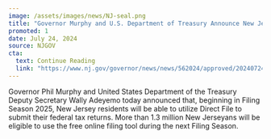 ```yaml
---
image: /assets/images/news/NJ-seal.png
title: "Governor Murphy and U.S. Department of Treasury Announce New Jersey will Join IRS Direct File"
promoted: 1
date: July 24, 2024
source: NJGOV
cta:
  text: Continue Reading
  link: "https://www.nj.gov/governor/news/news/562024/approved/20240724a.shtml"
---
```


Governor Phil Murphy and United States Department of the Treasury Deputy Secretary Wally Adeyemo today announced that, beginning in Filing Season 2025, New Jersey residents will be able to utilize Direct File to submit their federal tax returns. More than 1.3 million New Jerseyans will be eligible to use the free online filing tool during the next Filing Season.

